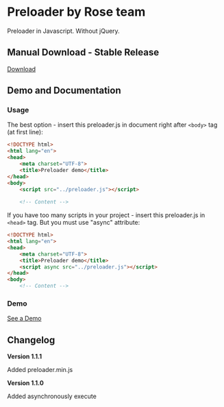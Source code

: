 # Preloader by Rose team

Preloader in Javascript. Without jQuery.

## Manual Download - Stable Release
[Download](https://github.com/iiiBird/preloader/releases)

## Demo and Documentation
### Usage
The best option - insert this preloader.js in document right after `<body>` tag (at first line):

```html
<!DOCTYPE html>
<html lang="en">
<head>
	<meta charset="UTF-8">
	<title>Preloader demo</title>
</head>
<body>
	<script src="../preloader.js"></script>
	
	<!-- Content -->
```

If you have too many scripts in your project - insert this preloader.js in `<head>` tag. But you must use "async" attribute:

```html
<!DOCTYPE html>
<html lang="en">
<head>
	<meta charset="UTF-8">
	<title>Preloader demo</title>
	<script async src="../preloader.js"></script>
</head>
<body>
	<!-- Content -->
```

### Demo
[See a Demo](https://iiibird.github.io/preloader/demo/)

## Changelog

__Version 1.1.1__

Added preloader.min.js

__Version 1.1.0__

Added asynchronously execute
